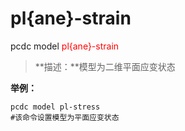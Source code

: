 # pl{ane}-strain
pcdc model <span style='color: red;'>pl{ane}-strain</span>
> **描述：**模型为二维平面应变状态



**举例：**
```
pcdc model pl-stress
#该命令设置模型为平面应变状态

```
